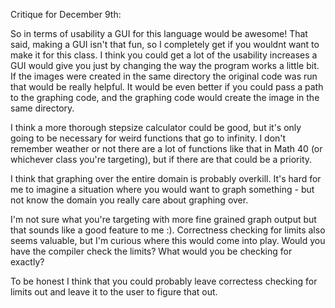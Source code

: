 Critique for December 9th:

So in terms of usability a GUI for this language would be awesome! That said, making a GUI isn't that fun, 
so I completely get if you wouldnt want to make it for this class. I think you could get a lot of the usability
increases a GUI would give you just by changing the way the program works a little bit. If the images were
created in the same directory the original code was run that would be really helpful. It would be even better
if you could pass a path to the graphing code, and the graphing code would create the image in the same directory. 

I think a more thorough stepsize calculator could be good, but it's only going to be necessary for
weird functions that go to infinity. I don't remember weather or not there are a lot of functions like
that in Math 40 (or whichever class you're targeting), but if there are that could be a priority. 

I think that graphing over the entire domain is probably overkill. It's hard for me to imagine 
a situation where you would want to graph something - but not know the domain you really 
care about graphing over. 

I'm not sure what you're targeting with more fine grained graph output but that sounds like 
a good feature to me :). Correctness checking for limits also seems valuable, but I'm curious where
this would come into play. Would you have the compiler check the limits? What would you be checking 
for exactly? 

To be honest I think that you could probably leave correctess checking for limits out and leave 
it to the user to figure that out.
